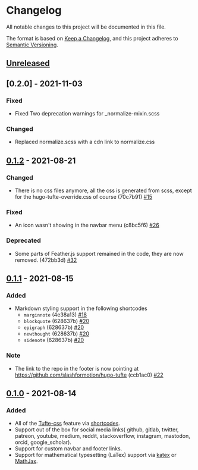 # Changelog
All notable changes to this project will be documented in this file.

The format is based on [Keep a Changelog](https://keepachangelog.com/en/1.0.0/),
and this project adheres to [Semantic Versioning](https://semver.org/spec/v2.0.0.html).

## [Unreleased]

## [0.2.0] - 2021-11-03
### Fixed 
- Fixed Two deprecation warnings for _normalize-mixin.scss 

### Changed
- Replaced normalize.scss with a cdn link to normalize.css
## [0.1.2] - 2021-08-21
### Changed
- There is no css files anymore, all the css is generated from scss, except for the hugo-tufte-override.css of course (70c7b91) [#15](https://github.com/slashformotion/hugo-tufte/issues/15)

### Fixed
- An icon wasn't showing in the navbar menu (c8bc5f6) [#26](https://github.com/slashformotion/hugo-tufte/issues/26)

### Deprecated
- Some parts of Feather.js support remained in the code, they are now removed. (472bb3d) [#32](https://github.com/slashformotion/hugo-tufte/issues/32)
## [0.1.1] - 2021-08-15
### Added
- Markdown styling support in the following shortcodes 
    - `marginnote` (4e38a13) [#18](https://github.com/slashformotion/hugo-tufte/issues/18)
    - `blockquote` (628637b) [#20](https://github.com/slashformotion/hugo-tufte/issues/20)
    - `epigraph` (628637b) [#20](https://github.com/slashformotion/hugo-tufte/issues/20)
    - `newthought` (628637b) [#20](https://github.com/slashformotion/hugo-tufte/issues/20)
    - `sidenote` (628637b) [#20](https://github.com/slashformotion/hugo-tufte/issues/20)

### Note
- The link to the repo in the footer is now pointing at https://github.com/slashformotion/hugo-tufte (ccb1ac0) [#22](https://github.com/slashformotion/hugo-tufte/issues/22)
## [0.1.0] - 2021-08-14
### Added
- All of the [Tufte-css](https://github.com/edwardtufte/tufte-css) feature via [shortcodes](https://github.com/slashformotion/hugo-tufte#shortcodes). 
- Support out of the box for social media links( github, gitlab, twitter, patreon, youtube, medium, reddit, stackoverflow, instagram, mastodon, orcid, google_scholar).
- Support for custom navbar and footer links.
- Support for  mathematical typesetting (LaTex) support via [katex](https://katex.org/) or [MathJax](https://www.mathjax.org). 

[Unreleased]: https://github.com/slashformotion/hugo-tufte/compare/v0.1.2...HEAD
[0.1.2]: https://github.com/slashformotion/hugo-tufte/releases/tag/v0.2.0
[0.1.2]: https://github.com/slashformotion/hugo-tufte/releases/tag/v0.1.2
[0.1.1]: https://github.com/slashformotion/hugo-tufte/releases/tag/v0.1.1
[0.1.0]: https://github.com/slashformotion/hugo-tufte/releases/tag/v0.1.0